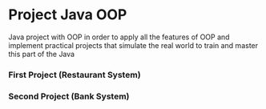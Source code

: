 # Project Java OOP

Java project with OOP in order to apply all the features of OOP and implement practical projects that simulate the real world to train and master this part of the Java

### First Project (Restaurant System)
### Second Project (Bank System)